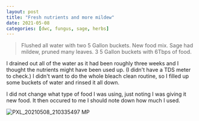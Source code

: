 ```yaml
---
layout: post
title: "Fresh nutrients and more mildew"
date: 2021-05-08
categories: [dwc, fungus, sage, herbs]
---
```


> Flushed all water with two 5 Gallon buckets. New food mix. Sage had mildew, pruned many leaves. 3 5 Gallon buckets with 6Tbps of food.

I drained out all of the water as it had been roughly three weeks and I thought the nutrients might have been used up. (I didn't have a TDS meter to check.)
I didn't want to do the whole bleach clean routine, so I filled up some buckets of water and rinsed it all down.

I did not change what type of food I was using, just noting I was giving it new food. It then occured to me I should note down how much I used.

![PXL_20210508_210335497 MP](https://user-images.githubusercontent.com/352979/124200311-039bd200-daa3-11eb-840f-0a1aa571656c.jpg)
